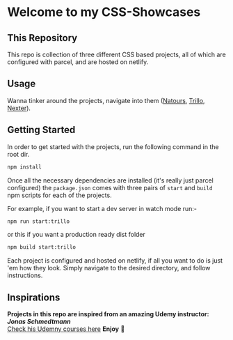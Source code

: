 # Welcome to my CSS-Showcases

## This Repository
This repo is collection of three different CSS based projects, all of which are configured with parcel, and are hosted on netlify.

## Usage
Wanna tinker around the projects, navigate into them ([Natours](https://github.com/jaisharx/css-showcase/tree/master/Natours), [Trillo](https://github.com/jaisharx/css-showcase/tree/master/Trillo), [Nexter](https://github.com/jaisharx/css-showcase/tree/master/Nexter)).

## Getting Started

In order to get started with the projects, run the following command in the root dir. 

```bash
npm install
```
Once all the necessary dependencies are installed (it's really just parcel configured) the ```package.json``` comes with three pairs of ```start``` and ```build``` npm scripts for each of the projects.

For example, if you want to start a dev server in watch mode run:-
```bash
npm run start:trillo
```

or this if you want a production ready dist folder
```bash
npm build start:trillo
```

Each project is configured and hosted on netlify, if all you want to do is just 'em how they look. Simply navigate to the desired directory, and follow instructions.

## Inspirations
**Projects in this repo are inspired from an amazing Udemy instructor: *Jonas Schmedtmann*** <br>
[Check his Udemny courses here](https://www.udemy.com/user/jonasschmedtmann/) **Enjoy** 🎉

